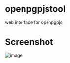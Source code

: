 # openpgpjstool
web interface for openpgpjs

# Screenshot
![image](https://github.com/mkunz7/openpgpjstool/assets/5001991/8f88f291-085c-4761-99d1-ec02f01df2af)
